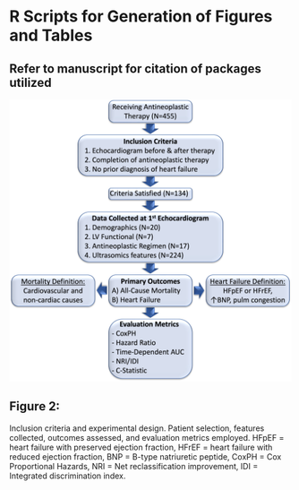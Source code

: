 # R Scripts for Generation of Figures and Tables

## Refer to manuscript for citation of packages utilized

![alt text](https://github.com/qahathaway/CardioOncology/blob/main/R/Figure_2.jpg)

## Figure 2:
Inclusion criteria and experimental design. Patient selection, features collected, outcomes assessed, and evaluation metrics employed. HFpEF = heart failure with preserved ejection fraction, HFrEF = heart failure with reduced ejection fraction, BNP = B-type natriuretic peptide, CoxPH = Cox Proportional Hazards, NRI = Net reclassification improvement, IDI = Integrated discrimination index.
